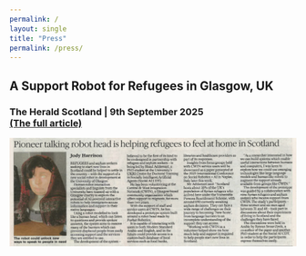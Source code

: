 ```yaml
---
permalink: /
layout: single
title: "Press"
permalink: /press/
---
```


## A Support Robot for Refugees in Glasgow, UK 
### The Herald Scotland | 9th September 2025 <BR/>[(The full article)](https://www.heraldscotland.com/news/25450572.glasgow-university-talking-head-helping-refugees-feel-home/)
![The Refugee Support Robot](../images/20250909_theherlad.png)